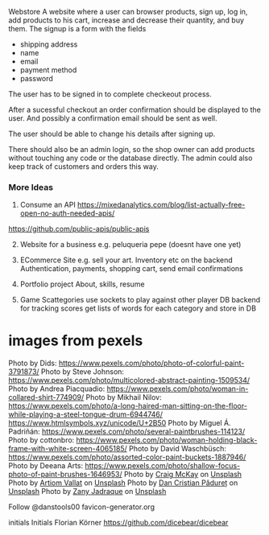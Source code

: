 Webstore
A website where a user can browser products, sign up, log in, add products to his cart, increase and decrease their quantity, and buy them.
The signup is a form with the fields
- shipping address
- name
- email
- payment method
- password

The user has to be signed in to complete checkeout process.

After a sucessful checkout an order confirmation should be displayed to the user. And possibly a confirmation email should be sent as well.

The user should be able to change his details after signing up.

There should also be an admin login, so the shop owner can add products without touching any code or the database directly.
The admin could also keep track of customers and orders this way.



### More Ideas 
1. Consume an API
https://mixedanalytics.com/blog/list-actually-free-open-no-auth-needed-apis/

https://github.com/public-apis/public-apis


2. Website for a business
e.g. peluqueria pepe (doesnt have one yet)

3. ECommerce Site
e.g. sell your art. Inventory etc on the backend
Authentication, payments, shopping cart, send email confirmations

4. Portfolio project
About, skills, resume

5. Game
Scattegories
use sockets to play against other player
DB backend for tracking scores
get lists of words for each category and store in DB

# images from pexels
Photo by Dids: https://www.pexels.com/photo/photo-of-colorful-paint-3791873/
Photo by Steve Johnson: https://www.pexels.com/photo/multicolored-abstract-painting-1509534/
Photo by Andrea Piacquadio: https://www.pexels.com/photo/woman-in-collared-shirt-774909/
Photo by Mikhail Nilov: https://www.pexels.com/photo/a-long-haired-man-sitting-on-the-floor-while-playing-a-steel-tongue-drum-6944746/
https://www.htmlsymbols.xyz/unicode/U+2B50
Photo by Miguel Á. Padriñán: https://www.pexels.com/photo/several-paintbrushes-114123/
Photo by cottonbro: https://www.pexels.com/photo/woman-holding-black-frame-with-white-screen-4065185/
Photo by David Waschbüsch: https://www.pexels.com/photo/assorted-color-paint-buckets-1887946/
Photo by Deeana Arts: https://www.pexels.com/photo/shallow-focus-photo-of-paint-brushes-1646953/
Photo by <a href="https://unsplash.com/@bigbeardweebeard?utm_source=unsplash&utm_medium=referral&utm_content=creditCopyText">Craig McKay</a> on <a href="https://unsplash.com/s/photos/smiling-person?utm_source=unsplash&utm_medium=referral&utm_content=creditCopyText">Unsplash</a>
Photo by <a href="https://unsplash.com/@virussinside?utm_source=unsplash&utm_medium=referral&utm_content=creditCopyText">Artiom Vallat</a> on <a href="https://unsplash.com/s/photos/paint?utm_source=unsplash&utm_medium=referral&utm_content=creditCopyText">Unsplash</a>
Photo by <a href="https://unsplash.com/@dancristianpaduret?utm_source=unsplash&utm_medium=referral&utm_content=creditCopyText">Dan Cristian Pădureț</a> on <a href="https://unsplash.com/s/photos/paint?utm_source=unsplash&utm_medium=referral&utm_content=creditCopyText">Unsplash</a>
  Photo by <a href="https://unsplash.com/@jenrielzany?utm_source=unsplash&utm_medium=referral&utm_content=creditCopyText">Zany Jadraque</a> on <a href="https://unsplash.com/s/photos/drawing-block?utm_source=unsplash&utm_medium=referral&utm_content=creditCopyText">Unsplash</a>
  
Follow @danstools00 favicon-generator.org

initials	Initials	Florian Körner	https://github.com/dicebear/dicebear
